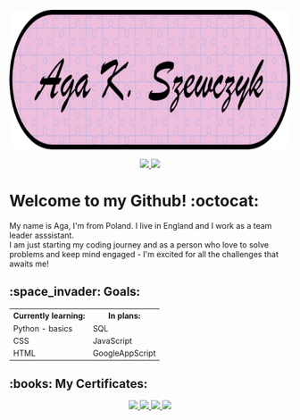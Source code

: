  <img src =
       "https://github.com/Ags-S/Ags-S/blob/main/Header_Ags.png" width = "940" height = "250">
<p align = "center">
  <a href = "mailto:agnieszka.szewczyk1993@gmail.com">
<img src = "https://img.shields.io/badge/Gmail-D14836?style=for-the-badge&logo=gmail&logoColor=white" align = center"> </a>
<a href = "https://www.linkedin.com/in/aga-k-szewczyk">
<img src = "https://img.shields.io/badge/LinkedIn-0077B5?style=for-the-badge&logo=linkedin&logoColor=white" align = center"> </a>
</p>
<h1 align = "left">
Welcome to my Github! :octocat:
  </h1>
  <p align = "left">
    My name is Aga, I'm from Poland. I live in England and I work as a team leader asssistant. 
  <br>I am just starting my coding journey and as a person who love to solve problems and keep mind engaged - I'm excited for all the challenges that awaits me!
  </br>
  </p>
<h2 align = "left">
  :space_invader: Goals:
  </h2>
  <table>
  <tr>
  <th> Currently learning: </th>
    <th> In plans: </th>
  </tr>
    <tr>  
      <td> Python - basics</td>
      <td> SQL </td>
  </tr>
      <tr>
      <td> CSS </td>
      <td> JavaScript </td>
    </tr> 
  <tr>
    <td> HTML </td>
  <td>GoogleAppScript</td>
  </tr>
  </table>
<h2>:books: My Certificates:</h2>
<p align = "center">
  <a href = "https://www.credly.com/badges/032c0013-1c93-4298-a05a-6a9bea883912">
<img src = "https://images.credly.com/size/160x160/images/7d59a314-d9bd-4ed9-80dd-9f3af94d77d1/Data_Analytics_Essentials.png" align = center"> </a>
  <a href = "credly.com/badges/fd14ef8c-671a-4cb6-a9d6-bd5f4dd6383a">
<img src = "https://images.credly.com/size/160x160/images/c12043ea-64ed-4454-bbc9-345ca64f5b76/ILM_EPA_-_DISTINCTION.png" align = center"> </a>
 <a href = "https://www.credly.com/badges/c43e838a-32b1-4af0-aa9f-94ceeaa2751f">
<img src = "https://images.credly.com/size/160x160/images/2b8d430e-096d-4e40-9b12-de11b91f8837/Data_Visualization___Dashboard_Essentials.png" align = center"> </a>
 <a href = "https://www.credly.com/badges/3ade7a76-ce3c-4b94-842f-48f5b2ac3919">
<img src = "https://images.credly.com/size/160x1600/images/dab7d3e9-427d-46d0-af9e-3fd6bb7c3328/Excel_Essentials_for_Data_Analytics.png"> </a>
</p>



